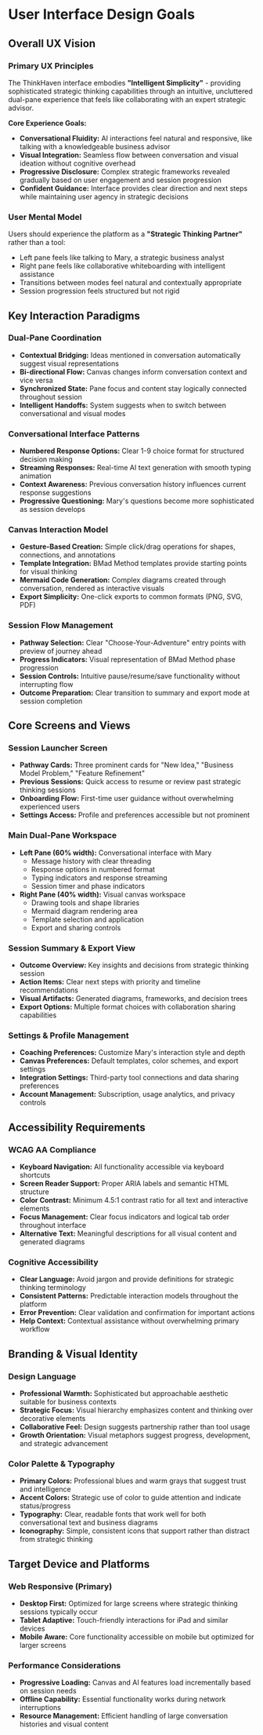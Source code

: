 # User Interface Design Goals

## Overall UX Vision

### Primary UX Principles
The ThinkHaven interface embodies **"Intelligent Simplicity"** - providing sophisticated strategic thinking capabilities through an intuitive, uncluttered dual-pane experience that feels like collaborating with an expert strategic advisor.

**Core Experience Goals:**
- **Conversational Fluidity:** AI interactions feel natural and responsive, like talking with a knowledgeable business advisor
- **Visual Integration:** Seamless flow between conversation and visual ideation without cognitive overhead
- **Progressive Disclosure:** Complex strategic frameworks revealed gradually based on user engagement and session progression
- **Confident Guidance:** Interface provides clear direction and next steps while maintaining user agency in strategic decisions

### User Mental Model
Users should experience the platform as a **"Strategic Thinking Partner"** rather than a tool:
- Left pane feels like talking to Mary, a strategic business analyst
- Right pane feels like collaborative whiteboarding with intelligent assistance
- Transitions between modes feel natural and contextually appropriate
- Session progression feels structured but not rigid

## Key Interaction Paradigms

### Dual-Pane Coordination
- **Contextual Bridging:** Ideas mentioned in conversation automatically suggest visual representations
- **Bi-directional Flow:** Canvas changes inform conversation context and vice versa
- **Synchronized State:** Pane focus and content stay logically connected throughout session
- **Intelligent Handoffs:** System suggests when to switch between conversational and visual modes

### Conversational Interface Patterns
- **Numbered Response Options:** Clear 1-9 choice format for structured decision making
- **Streaming Responses:** Real-time AI text generation with smooth typing animation
- **Context Awareness:** Previous conversation history influences current response suggestions
- **Progressive Questioning:** Mary's questions become more sophisticated as session develops

### Canvas Interaction Model
- **Gesture-Based Creation:** Simple click/drag operations for shapes, connections, and annotations
- **Template Integration:** BMad Method templates provide starting points for visual thinking
- **Mermaid Code Generation:** Complex diagrams created through conversation, rendered as interactive visuals
- **Export Simplicity:** One-click exports to common formats (PNG, SVG, PDF)

### Session Flow Management
- **Pathway Selection:** Clear "Choose-Your-Adventure" entry points with preview of journey ahead
- **Progress Indicators:** Visual representation of BMad Method phase progression
- **Session Controls:** Intuitive pause/resume/save functionality without interrupting flow
- **Outcome Preparation:** Clear transition to summary and export mode at session completion

## Core Screens and Views

### Session Launcher Screen
- **Pathway Cards:** Three prominent cards for "New Idea," "Business Model Problem," "Feature Refinement"
- **Previous Sessions:** Quick access to resume or review past strategic thinking sessions
- **Onboarding Flow:** First-time user guidance without overwhelming experienced users
- **Settings Access:** Profile and preferences accessible but not prominent

### Main Dual-Pane Workspace
- **Left Pane (60% width):** Conversational interface with Mary
  - Message history with clear threading
  - Response options in numbered format
  - Typing indicators and response streaming
  - Session timer and phase indicators
- **Right Pane (40% width):** Visual canvas workspace
  - Drawing tools and shape libraries
  - Mermaid diagram rendering area
  - Template selection and application
  - Export and sharing controls

### Session Summary & Export View
- **Outcome Overview:** Key insights and decisions from strategic thinking session
- **Action Items:** Clear next steps with priority and timeline recommendations
- **Visual Artifacts:** Generated diagrams, frameworks, and decision trees
- **Export Options:** Multiple format choices with collaboration sharing capabilities

### Settings & Profile Management
- **Coaching Preferences:** Customize Mary's interaction style and depth
- **Canvas Preferences:** Default templates, color schemes, and export settings
- **Integration Settings:** Third-party tool connections and data sharing preferences
- **Account Management:** Subscription, usage analytics, and privacy controls

## Accessibility Requirements

### WCAG AA Compliance
- **Keyboard Navigation:** All functionality accessible via keyboard shortcuts
- **Screen Reader Support:** Proper ARIA labels and semantic HTML structure
- **Color Contrast:** Minimum 4.5:1 contrast ratio for all text and interactive elements
- **Focus Management:** Clear focus indicators and logical tab order throughout interface
- **Alternative Text:** Meaningful descriptions for all visual content and generated diagrams

### Cognitive Accessibility
- **Clear Language:** Avoid jargon and provide definitions for strategic thinking terminology
- **Consistent Patterns:** Predictable interaction models throughout the platform
- **Error Prevention:** Clear validation and confirmation for important actions
- **Help Context:** Contextual assistance without overwhelming primary workflow

## Branding & Visual Identity

### Design Language
- **Professional Warmth:** Sophisticated but approachable aesthetic suitable for business contexts
- **Strategic Focus:** Visual hierarchy emphasizes content and thinking over decorative elements
- **Collaborative Feel:** Design suggests partnership rather than tool usage
- **Growth Orientation:** Visual metaphors suggest progress, development, and strategic advancement

### Color Palette & Typography
- **Primary Colors:** Professional blues and warm grays that suggest trust and intelligence
- **Accent Colors:** Strategic use of color to guide attention and indicate status/progress
- **Typography:** Clear, readable fonts that work well for both conversational text and business diagrams
- **Iconography:** Simple, consistent icons that support rather than distract from strategic thinking

## Target Device and Platforms

### Web Responsive (Primary)
- **Desktop First:** Optimized for large screens where strategic thinking sessions typically occur
- **Tablet Adaptive:** Touch-friendly interactions for iPad and similar devices
- **Mobile Aware:** Core functionality accessible on mobile but optimized for larger screens

### Performance Considerations
- **Progressive Loading:** Canvas and AI features load incrementally based on session needs
- **Offline Capability:** Essential functionality works during network interruptions
- **Resource Management:** Efficient handling of large conversation histories and visual content